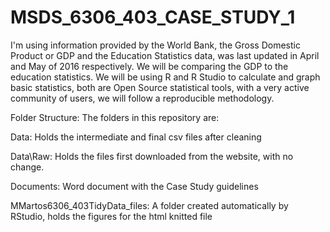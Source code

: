 # MSDS_6306_403_CASE_STUDY_1

I'm using information provided by the World Bank, the Gross Domestic Product or GDP and the Education Statistics data, was last updated in April and May of 2016 respectively. We will be comparing the GDP to the education statistics.
We will be using R and R Studio to calculate and graph basic statistics, both are Open Source statistical tools, with a very active community of users, we will follow a reproducible methodology.

Folder Structure:
The folders in this repository are:

Data: Holds the intermediate and final csv files after cleaning

Data\Raw: Holds the files first downloaded from the website, with no change.

Documents: Word document with the Case Study guidelines

MMartos6306_403TidyData_files: A folder created automatically by RStudio, holds the figures for the html knitted file

